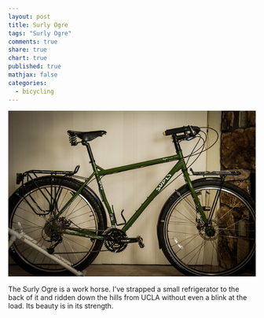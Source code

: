 ```yaml
---
layout: post
title: Surly Ogre
tags: "Surly Ogre"
comments: true
share: true
chart: true
published: true
mathjax: false
categories: 
  - bicycling
---
```


![Surly Ogre](/img/post/8422664932_4b86c69a23_z.jpg)

The Surly Ogre is a work horse. I've strapped a small refrigerator to the back of it and ridden down the hills from UCLA without even a blink at the load. Its beauty is in its strength.